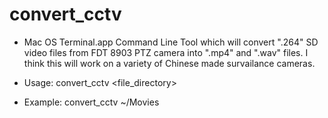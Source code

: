 # convert_cctv

* Mac OS Terminal.app Command Line Tool which will convert ".264" SD video files from FDT 8903 PTZ camera into ".mp4" and ".wav" files. I think this will work on a variety of Chinese made survailance cameras.

* Usage: convert\_cctv <file\_directory>

* Example: convert\_cctv ~/Movies